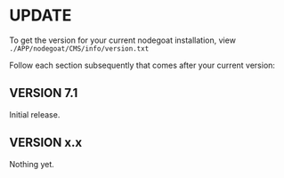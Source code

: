 # UPDATE

To get the version for your current nodegoat installation, view `./APP/nodegoat/CMS/info/version.txt`

Follow each section subsequently that comes after your current version:

## VERSION 7.1

Initial release.

## VERSION x.x

Nothing yet.
